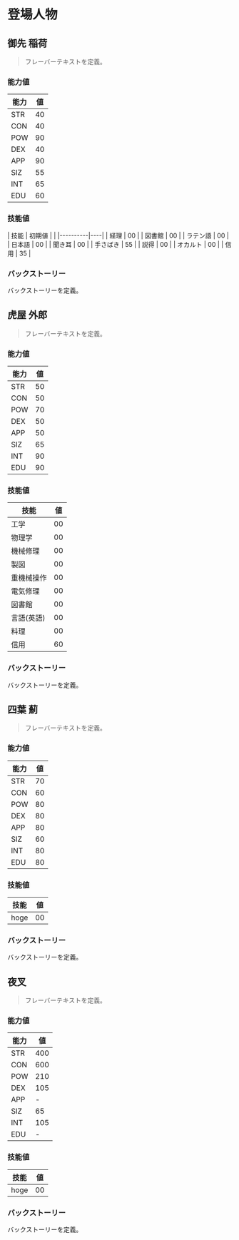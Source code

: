 # 登場人物

## 御先 稲荷
> フレーバーテキストを定義。

### 能力値
| 能力 | 値 |
|------|----|
| STR  | 40 |
| CON  | 40 |
| POW  | 90 |
| DEX  | 40 |
| APP  | 90 |
| SIZ  | 55 |
| INT  | 65 |
| EDU  | 60 |

### 技能値
| 技能     | 初期値 | |
|----------|----|
| 経理     | 00 |
| 図書館   | 00 |
| ラテン語 | 00 |
| 日本語   | 00 |
| 聞き耳   | 00 |
| 手さばき | 55 |
| 説得     | 00 |
| オカルト | 00 |
| 信用     | 35 |

### バックストーリー
バックストーリーを定義。

## 虎屋 外郎
> フレーバーテキストを定義。

### 能力値
| 能力 | 値 |
|------|----|
| STR  | 50 |
| CON  | 50 |
| POW  | 70 |
| DEX  | 50 |
| APP  | 50 |
| SIZ  | 65 |
| INT  | 90 |
| EDU  | 90 |

### 技能値
| 技能       | 値 |
|------------|----|
| 工学       | 00 |
| 物理学     | 00 |
| 機械修理   | 00 |
| 製図       | 00 |
| 重機械操作 | 00 |
| 電気修理   | 00 |
| 図書館     | 00 |
| 言語(英語) | 00 |
| 料理       | 00 |
| 信用       | 60 |

### バックストーリー
バックストーリーを定義。

## 四葉 薊
> フレーバーテキストを定義。

### 能力値
| 能力 | 値 |
|------|----|
| STR  | 70 |
| CON  | 60 |
| POW  | 80 |
| DEX  | 80 |
| APP  | 80 |
| SIZ  | 60 |
| INT  | 80 |
| EDU  | 80 |

### 技能値
| 技能 | 値 |
|------|----|
| hoge | 00 |

### バックストーリー
バックストーリーを定義。

## 夜叉
> フレーバーテキストを定義。

### 能力値
| 能力 | 値   |
|------|-----|
| STR  | 400 |
| CON  | 600 |
| POW  | 210 |
| DEX  | 105 |
| APP  | -   |
| SIZ  | 65  |
| INT  | 105 |
| EDU  | -   |

### 技能値
| 技能 | 値 |
|------|----|
| hoge | 00 |

### バックストーリー
バックストーリーを定義。
<!--stackedit_data:
eyJoaXN0b3J5IjpbMTcwODkyNjEwMiwtMTczNjE4Njc2OF19
-->